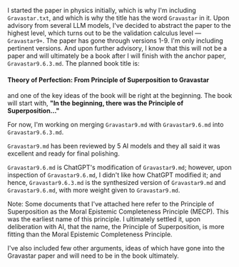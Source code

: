 I started the paper in physics initially, which is why I'm including `Gravastar.txt`, and which is why the title has the word `Gravastar` in it. 
Upon advisory from several LLM models, I've decided to abstract the paper to the highest level, which turns out to be the validation calculus level — `Gravastar9+`.
The paper has gone through versions 1-9. I'm only including pertinent versions.
And upon further advisory, I know that this will not be a paper and will ultimately be a book after I will finish with the anchor paper, `Gravastar9.6.3.md`. 
The planned book title is:

####  Theory of Perfection: From Principle of Superposition to Gravastar

and one of the key ideas of the book will be right at the beginning. The book will start with, **"In the beginning, there was the Principle of Superposition..."**

For now, I'm working on merging `Gravastar9.md` with `Gravastar9.6.md` into `Gravastar9.6.3.md`.

`Gravastar9.md` has been reviewed by 5 AI models and they all said it was excellent and ready for final polishing.

`Gravastar9.6.md` is ChatGPT's modification of `Gravastar9.md`; 
however, upon inspection of `Gravastar9.6.md`, I didn't like how ChatGPT modified it; 
and hence, `Gravastar9.6.3.md` is the synthesized version of `Gravastar9.md` and `Gravastar9.6.md`, with more weight given to `Gravastar9.md`.

Note: Some documents that I've attached here refer to the Principle of Superposition as the Moral Epistemic Completeness Principle (MECP). This was the earliest name of this principle. I ultimately settled it, upon deliberation with AI, that the name, the Principle of Superposition, is more fitting than the Moral Epistemic Completeness Principle.

I've also included few other arguments, ideas of which have gone into the Gravastar paper and will need to be in the book ultimately.
